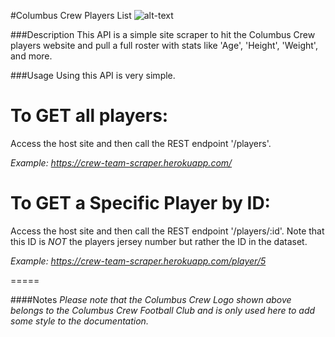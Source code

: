 #Columbus Crew Players List
![alt-text][logo]

###Description
This API is a simple site scraper to hit the Columbus Crew players website and pull a full roster with stats like 'Age', 'Height', 'Weight', and more.

###Usage
Using this API is very simple.

**To GET all players:**
=====
Access the host site and then call the REST endpoint '/players'.

*Example: https://crew-team-scraper.herokuapp.com/*

**To GET a Specific Player by ID:**
=====
Access the host site and then call the REST endpoint '/players/:id'. Note that this ID is *NOT* the players jersey number but rather the ID in the dataset.

*Example: https://crew-team-scraper.herokuapp.com/player/5*

=====

####Notes
*Please note that the Columbus Crew Logo shown above belongs to the Columbus Crew Football Club and is only used here to add some style to the documentation.*

[logo]: http://content.sportslogos.net/logos/9/324/full/1002_columbus_crew-primary-2015.png "Crew Logo"
